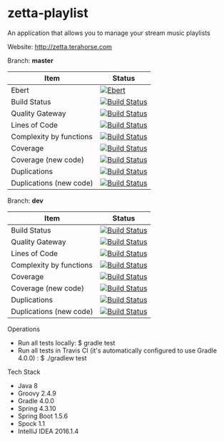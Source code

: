 # zetta-playlist
An application that allows you to manage your stream music playlists

Website: http://zetta.terahorse.com


Branch: **master**

| Item | Status |
| --- | --- |
| Ebert | [![Ebert](https://ebertapp.io/github/topera/zetta-playlist.svg)](https://ebertapp.io/github/topera/zetta-playlist) |
| Build Status | [![Build Status](https://travis-ci.org/topera/zetta-playlist.svg?branch=master)](https://travis-ci.org/topera/zetta-playlist) |
| Quality Gateway | [![Build Status](https://sonarcloud.io/api/badges/gate?key=zetta-playlist)](https://sonarcloud.io/dashboard?id=zetta-playlist)  | 
| Lines of Code |	[![Build Status](https://sonarcloud.io/api/badges/measure?metric=ncloc&key=zetta-playlist)](https://sonarcloud.io/dashboard?id=zetta-playlist) |
| Complexity  by functions |	[![Build Status](https://sonarcloud.io/api/badges/measure?metric=function_complexity&key=zetta-playlist)](https://sonarcloud.io/dashboard?id=zetta-playlist) |
| Coverage |	[![Build Status](https://sonarcloud.io/api/badges/measure?metric=coverage&key=zetta-playlist)](https://sonarcloud.io/dashboard?id=zetta-playlist) |
| Coverage (new code) |	[![Build Status](https://sonarcloud.io/api/badges/measure?metric=new_coverage&key=zetta-playlist)](https://sonarcloud.io/dashboard?id=zetta-playlist) |
| Duplications |	[![Build Status](https://sonarcloud.io/api/badges/measure?metric=new_coverage&key=zetta-playlist)](https://sonarcloud.io/dashboard?id=zetta-playlist) |
| Duplications (new code) |	[![Build Status](https://sonarcloud.io/api/badges/measure?metric=duplicated_lines_density&key=zetta-playlist)](https://sonarcloud.io/dashboard?id=zetta-playlist) |

Branch: **dev**

| Item | Status |
| --- | --- |
| Build Status | [![Build Status](https://travis-ci.org/topera/zetta-playlist.svg?branch=dev)](https://travis-ci.org/topera/zetta-playlist) |
| Quality Gateway | [![Build Status](https://sonarcloud.io/api/badges/gate?key=zetta-playlist%3Adev)](https://sonarcloud.io/dashboard?id=zetta-playlist%3Adev)  | 
| Lines of Code |	[![Build Status](https://sonarcloud.io/api/badges/measure?metric=ncloc&key=zetta-playlist%3Adev)](https://sonarcloud.io/dashboard?id=zetta-playlist%3Adev) |
| Complexity  by functions |	[![Build Status](https://sonarcloud.io/api/badges/measure?metric=function_complexity&key=zetta-playlist%3Adev)](https://sonarcloud.io/dashboard?id=zetta-playlist%3Adev) |
| Coverage |	[![Build Status](https://sonarcloud.io/api/badges/measure?metric=coverage&key=zetta-playlist%3Adev)](https://sonarcloud.io/dashboard?id=zetta-playlist%3Adev) |
| Coverage (new code) |	[![Build Status](https://sonarcloud.io/api/badges/measure?metric=new_coverage&key=zetta-playlist%3Adev)](https://sonarcloud.io/dashboard?id=zetta-playlist%3Adev) |
| Duplications |	[![Build Status](https://sonarcloud.io/api/badges/measure?metric=new_coverage&key=zetta-playlist%3Adev)](https://sonarcloud.io/dashboard?id=zetta-playlist%3Adev) |
| Duplications (new code) |	[![Build Status](https://sonarcloud.io/api/badges/measure?metric=duplicated_lines_density&key=zetta-playlist%3Adev)](https://sonarcloud.io/dashboard?id=zetta-playlist%3Adev) |




Operations
* Run all tests locally: $ gradle test
* Run all tests in Travis CI (it's automatically configured to use Gradle 4.0.0) : $ ./gradlew test


Tech Stack

* Java 8
* Groovy 2.4.9
* Gradle 4.0.0
* Spring 4.3.10
* Spring Boot 1.5.6
* Spock 1.1
* IntelliJ IDEA 2016.1.4
